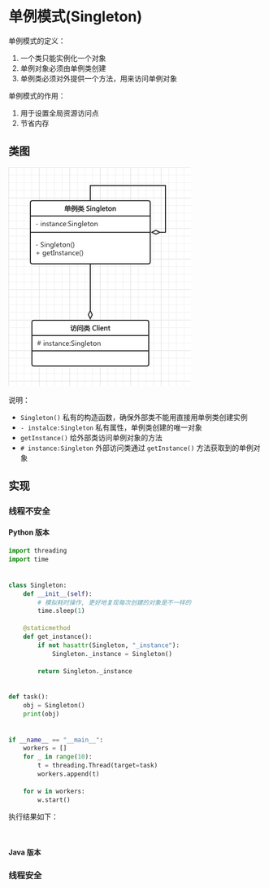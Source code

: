 # 单例模式(Singleton)

单例模式的定义：

1. 一个类只能实例化一个对象
2. 单例对象必须由单例类创建
3. 单例类必须对外提供一个方法，用来访问单例对象

单例模式的作用：

1. 用于设置全局资源访问点
2. 节省内存

## 类图

![](https://raw.githubusercontent.com/hsxhr-10/Blog/master/image/%E8%AE%BE%E8%AE%A1%E6%A8%A1%E5%BC%8F-1.png)

说明：

- `Singleton()` 私有的构造函数，确保外部类不能用直接用单例类创建实例
- `- instalce:Singleton` 私有属性，单例类创建的唯一对象
- `getInstance()` 给外部类访问单例对象的方法
- `# instance:Singleton` 外部访问类通过 `getInstance()` 方法获取到的单例对象

## 实现

### 线程不安全

#### Python 版本

```python
import threading
import time


class Singleton:
    def __init__(self):
        # 模拟耗时操作, 更好地复现每次创建的对象是不一样的
        time.sleep(1)

    @staticmethod
    def get_instance():
        if not hasattr(Singleton, "_instance"):
            Singleton._instance = Singleton()

        return Singleton._instance


def task():
    obj = Singleton()
    print(obj)


if __name__ == "__main__":
    workers = []
    for _ in range(10):
        t = threading.Thread(target=task)
        workers.append(t)

    for w in workers:
        w.start()
```

执行结果如下：

![]()

#### Java 版本

### 线程安全
